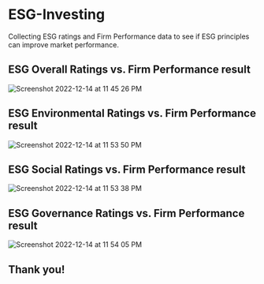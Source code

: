 # ESG-Investing
Collecting ESG ratings and Firm Performance data to see if ESG principles can improve market performance.

## ESG Overall Ratings vs. Firm Performance result
![Screenshot 2022-12-14 at 11 45 26 PM](https://user-images.githubusercontent.com/110515453/207775831-7b869f4c-7564-4895-b4c8-6a2966ea3405.png)

## ESG Environmental Ratings vs. Firm Performance result
![Screenshot 2022-12-14 at 11 53 50 PM](https://user-images.githubusercontent.com/110515453/207775879-2adad66a-d60f-4598-9101-5340c74db60e.png)

## ESG Social Ratings vs. Firm Performance result
![Screenshot 2022-12-14 at 11 53 38 PM](https://user-images.githubusercontent.com/110515453/207776217-27f24785-f6b2-4ace-8283-b983e44d0b49.png)

## ESG Governance Ratings vs. Firm Performance result
![Screenshot 2022-12-14 at 11 54 05 PM](https://user-images.githubusercontent.com/110515453/207775938-2b5dd2a2-6804-4b2b-aad7-4d2283c6678d.png)

## Thank you!
